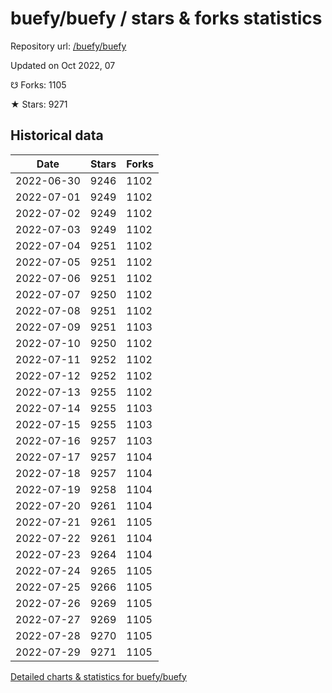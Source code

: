 # buefy/buefy / stars & forks statistics

Repository url: [/buefy/buefy](https://github.com/buefy/buefy)

Updated on Oct 2022, 07

☋ Forks: 1105

★ Stars: 9271

## Historical data
| Date | Stars | Forks |
|------|-------|-------|
| 2022-06-30 | 9246 | 1102 | 
| 2022-07-01 | 9249 | 1102 | 
| 2022-07-02 | 9249 | 1102 | 
| 2022-07-03 | 9249 | 1102 | 
| 2022-07-04 | 9251 | 1102 | 
| 2022-07-05 | 9251 | 1102 | 
| 2022-07-06 | 9251 | 1102 | 
| 2022-07-07 | 9250 | 1102 | 
| 2022-07-08 | 9251 | 1102 | 
| 2022-07-09 | 9251 | 1103 | 
| 2022-07-10 | 9250 | 1102 | 
| 2022-07-11 | 9252 | 1102 | 
| 2022-07-12 | 9252 | 1102 | 
| 2022-07-13 | 9255 | 1102 | 
| 2022-07-14 | 9255 | 1103 | 
| 2022-07-15 | 9255 | 1103 | 
| 2022-07-16 | 9257 | 1103 | 
| 2022-07-17 | 9257 | 1104 | 
| 2022-07-18 | 9257 | 1104 | 
| 2022-07-19 | 9258 | 1104 | 
| 2022-07-20 | 9261 | 1104 | 
| 2022-07-21 | 9261 | 1105 | 
| 2022-07-22 | 9261 | 1104 | 
| 2022-07-23 | 9264 | 1104 | 
| 2022-07-24 | 9265 | 1105 | 
| 2022-07-25 | 9266 | 1105 | 
| 2022-07-26 | 9269 | 1105 | 
| 2022-07-27 | 9269 | 1105 | 
| 2022-07-28 | 9270 | 1105 | 
| 2022-07-29 | 9271 | 1105 | 


[Detailed charts & statistics for buefy/buefy](https://reviewgithub.com/rep/buefy/buefy)
